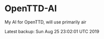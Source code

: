 # OpenTTD-AI
My AI for OpenTTD, will use primarily air

Latest backup: Sun Aug 25 23:02:01 UTC 2019
